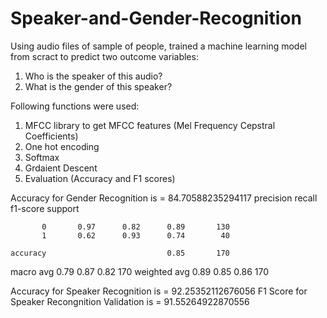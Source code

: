 # Speaker-and-Gender-Recognition

Using audio files of sample of people, trained a machine learning model from scract to predict two outcome variables:
1. Who is the speaker of this audio?
2. What is the gender of this speaker?

Following functions were used:
1. MFCC library to get MFCC features (Mel Frequency Cepstral Coefficients)
2. One hot encoding
3. Softmax
4. Grdaient Descent
5. Evaluation (Accuracy and F1 scores)


Accuracy for Gender Recognition is =  84.70588235294117
                precision    recall  f1-score   support

           0       0.97      0.82      0.89       130
           1       0.62      0.93      0.74        40

    accuracy                           0.85       170
   macro avg       0.79      0.87      0.82       170
weighted avg       0.89      0.85      0.86       170

Accuracy for Speaker Recognition is =  92.25352112676056
F1 Score for Speaker Recongnition Validation is =  91.55264922870556


